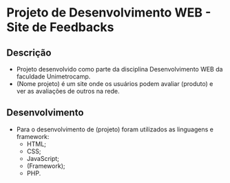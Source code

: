 # Projeto de Desenvolvimento WEB - Site de Feedbacks

## Descrição
- Projeto desenvolvido como parte da disciplina Desenvolvimento WEB da faculdade Unimetrocamp. 
- (Nome projeto) é um site onde os usuários podem avaliar (produto) e ver as avaliações de outros na rede.

## Desenvolvimento
- Para o desenvolvimento de (projeto) foram utilizados as linguagens e framework:
    - HTML;
    - CSS;
    - JavaScript;
    - (Framework);
    - PHP.



